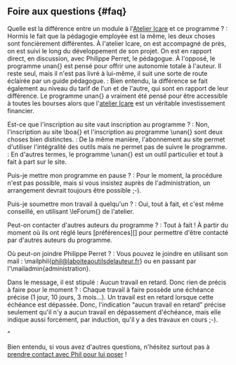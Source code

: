 ## Foire aux questions {#faq}

Quelle est la différence entre un module à l'[Atelier Icare](http://www.atelier-icare.net) et ce programme ?
: Hormis le fait que la pédagogie employée est la même, les deux choses sont foncièrement différentes. À l'atelier Icare, on est accompagné de près, on est suivi le long du développement de son projet. On est en rapport direct, en discussion, avec Philippe Perret, le pédagogue. À l'opposé, le programme unan{} est pensé pour offrir une autonomie totale à l'auteur. Il reste seul, mais il n'est pas livré à lui-même, il suit une sorte de route éclairée par un guide pédagogue.
: Bien entendu, la différence se fait également au niveau du tarif de l'un et de l'autre, qui sont en rapport de leur différence. Le programme unan{} a vraiment été pensé pour être accessible à toutes les bourses alors que l'[atelier Icare](http://www.atelier-icare.net) est un véritable investissement financier.

Est-ce que l'inscription au site vaut inscription au programme ?
: Non, l'inscription au site \boa{} et l'inscription au programme \unan{} sont deux choses bien distinctes.
: De la même manière, l'abonnement au site permet d'utiliser l'intégralité des outils mais ne permet pas de suivre le programme.
: En d'autres termes, le programme \unan{} est un outil particulier et tout à fait à part sur le site.

Puis-je mettre mon programme en pause ?
: Pour le moment, la procédure n'est pas possible, mais si vous insistez auprès de l'administration, un arrangement devrait toujours être possible ;-).

Puis-je soumettre mon travail à quelqu'un ?
: Oui, tout à fait, et c'est même conseillé, en utilisant \leForum{} de l'atelier.

Peut-on contacter d'autres auteurs du programme ?
: Tout à fait ! À partir du moment où ils ont réglé leurs [préférences][] pour permettre d'être contacté par d'autres auteurs du programme.

Où peut-on joindre Philippe Perret ?
: Vous pouvez le joindre en utilisant son mail : \mailphil{phil@laboiteaoutilsdelauteur.fr} ou en passant par l'\mailadmin{administration}.

Dans le message, il est stipulé : Aucun travail en retard. Donc rien de précis à faire pour le moment ?
: Chaque travail à faire possède une échéance précise (1 jour, 10 jours, 3 mois…). Un travail est en retard lorsque cette échéance est dépassée. Donc, l'indication “aucun travail en retard” précise seulement qu'il n'y a aucun travail en dépassement d'échéance, mais elle indique aussi forcément, par induction, qu'il y a des travaux en cours ;-).

^

Bien entendu, si vous avez d'autres questions, n'hésitez surtout pas à [prendre contact avec Phil pour lui poser](http://www.laboiteaoutilsdelauteur.fr/site/contact) !
